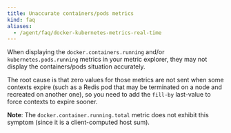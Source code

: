 ```yaml
---
title: Unaccurate containers/pods metrics
kind: faq
aliases:
  - /agent/faq/docker-kubernetes-metrics-real-time
---
```


When displaying the `docker.containers.running` and/or `kubernetes.pods.running` metrics in your metric explorer, they may not display the containers/pods situation accurately.

The root cause is that zero values for those metrics are not sent when some contexts expire (such as a Redis pod that may be terminated on a node and recreated on another one), so you need to add the `fill-by` last-value to force contexts to expire sooner.

**Note**: The `docker.container.running.total` metric does not exhibit this symptom (since it is a client-computed host sum).
